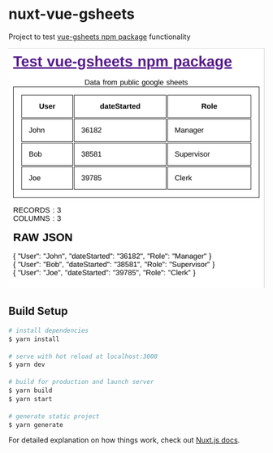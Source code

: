 # nuxt-vue-gsheets

Project to test [vue-gsheets npm package](https://www.npmjs.com/package/vue-gsheets) functionality

![demo](demo.png)

## Build Setup

```bash
# install dependencies
$ yarn install

# serve with hot reload at localhost:3000
$ yarn dev

# build for production and launch server
$ yarn build
$ yarn start

# generate static project
$ yarn generate
```

For detailed explanation on how things work, check out [Nuxt.js docs](https://nuxtjs.org).
